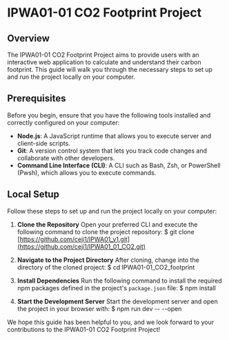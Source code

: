 # IPWA01-01 CO2 Footprint Project

## Overview
The IPWA01-01 CO2 Footprint Project aims to provide users with an interactive web application to calculate and understand their carbon footprint. This guide will walk you through the necessary steps to set up and run the project locally on your computer.

## Prerequisites
Before you begin, ensure that you have the following tools installed and correctly configured on your computer:

- **Node.js**: A JavaScript runtime that allows you to execute server and client-side scripts.
- **Git**: A version control system that lets you track code changes and collaborate with other developers.
- **Command Line Interface (CLI)**: A CLI such as Bash, Zsh, or PowerShell (Pwsh), which allows you to execute commands.

## Local Setup
Follow these steps to set up and run the project locally on your computer:

1. **Clone the Repository**
   Open your preferred CLI and execute the following command to clone the project repository:
    $ git clone [https://github.com/ceji1/IPWA01_v1.git](https://github.com/ceji1/IPWA01_01_CO2.git)

2. **Navigate to the Project Directory**
After cloning, change into the directory of the cloned project:
    $ cd IPWA01-01_CO2_footprint

    
3. **Install Dependencies**
Run the following command to install the required npm packages defined in the project's `package.json` file:
    $ npm install


4. **Start the Development Server**
Start the development server and open the project in your browser with:
    $ npm run dev -- --open



We hope this guide has been helpful to you, and we look forward to your contributions to the IPWA01-01 CO2 Footprint Project!
